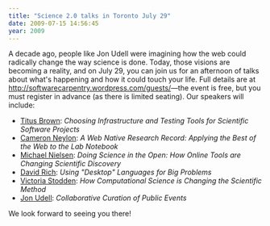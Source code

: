 ```yaml
---
title: "Science 2.0 talks in Toronto July 29"
date: 2009-07-15 14:56:45
year: 2009
---
```

A decade ago, people like Jon Udell were imagining how the web could radically change the way science is done. Today, those visions are becoming a reality, and on July 29, you can join us for an afternoon of talks about what's happening and how it could touch your life. Full details are at <a href="http://softwarecarpentry.wordpress.com/guests/">http://softwarecarpentry.wordpress.com/guests/</a>—the event is free, but you must register in advance (as there is limited seating). Our speakers will include:
<ul>
  <li><a href="http://ivory.idyll.org/blog">Titus Brown</a>: <em>Choosing Infrastructure and Testing Tools for Scientific Software Projects</em></li>
  <li><a href="http://blog.openwetware.org/scienceintheopen/2009/07/16/science-20-in-toronto-mars-centre-29-july/">Cameron Neylon</a>: <em>A Web Native Research Record: Applying the Best of the Web to the Lab Notebook</em></li>
  <li><a href="http://michaelnielsen.org/blog/science-20-in-toronto-july-29/">Michael Nielsen</a>: <em>Doing Science in the Open: How Online Tools are Changing Scientific Discovery</em></li>
  <li><a href="http://blog.interactivesupercomputing.com/2009/07/15/science-20-at-the-mars-center-in-toronto/">David Rich</a>: <em>Using "Desktop" Languages for Big Problems</em></li>
  <li><a href="http://blog.stodden.net/2009/07/15/the-gap-tools-for-computational-scientific-research/">Victoria Stodden</a>: <em>How Computational Science is Changing the Scientific Method</em></li>
  <li><a href="http://blog.jonudell.net/2009/07/17/late-july-in-toronto-democamp-and-science-2-0/">Jon Udell</a>: <em>Collaborative Curation of Public Events</em></li>
</ul>
We look forward to seeing you there!
